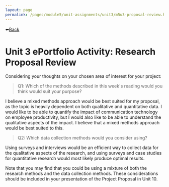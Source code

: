 ```yaml
---
layout: page
permalink: /pages/module5/unit-assignments/unit3/m5u3-proposal-review.html
---
```


⬅️[Back](/pages/module5/unit-assignments/unit3/m5u3.html)

# Unit 3 ePortfolio Activity: Research Proposal Review

Considering your thoughts on your chosen area of interest for your project:

>Q1: Which of the methods described in this week's reading would you think would suit your purpose?

I believe a mixed methods approach would be best suited for my proposal, as the topic is heavily dependent on both qualitative and quantitative data. I would like to be able to quantify the impact of communication technology on employee productivity, but I would also like to be able to understand the qualitative aspects of the impact. I believe that a mixed methods approach would be best suited to this.

>Q2: Which data collection methods would you consider using?

Using surveys and interviews would be an efficient way to collect data for the qualitative aspects of the research, and using surveys and case studies for quantitative research would most likely produce optimal results.


Note that you may find that you could be using a mixture of both the research methods and the data collection methods. These considerations should be included in your presentation of the Project Proposal in Unit 10.
